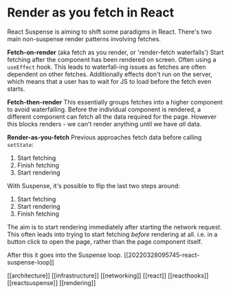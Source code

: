 # Render as you fetch in React

React Suspense is aiming to shift some paradigms in React. There's two main non-suspense render patterns involving fetches.

**Fetch-on-render** (aka fetch as you render, or 'render-fetch waterfalls')
Start fetching after the component has been rendered on screen. Often using a `useEffect` hook. This leads to waterfall-ing issues as fetches are often dependent on other fetches. Additionally effects don't run on the server, which means that a user has to wait for JS to load before the fetch even starts.

**Fetch-then-render**
This essentially groups fetches into a higher component to avoid waterfalling. Before the individual component is rendered, a different component can fetch all the data required for the page. However this blocks renders - we can't render anything until we have _all_ data.

**Render-as-you-fetch**
Previous approaches fetch data before calling `setState`:
1. Start fetching
2. Finish fetching
3. Start rendering

With Suspense, it's possible to flip the last two steps around:
1. Start fetching
2. Start rendering
3. Finish fetching

The aim is to start rendering immediately after starting the network request. This often leads into trying to start fetching _before_ rendering at all. i.e. in a button click to open the page, rather than the page component itself.

After this it goes into the Suspense loop. [[20220328095745-react-suspense-loop]]

[[architecture]]
[[infrastructure]]
[[networking]]
[[react]]
[[reacthooks]]
[[reactsuspense]]
[[rendering]]